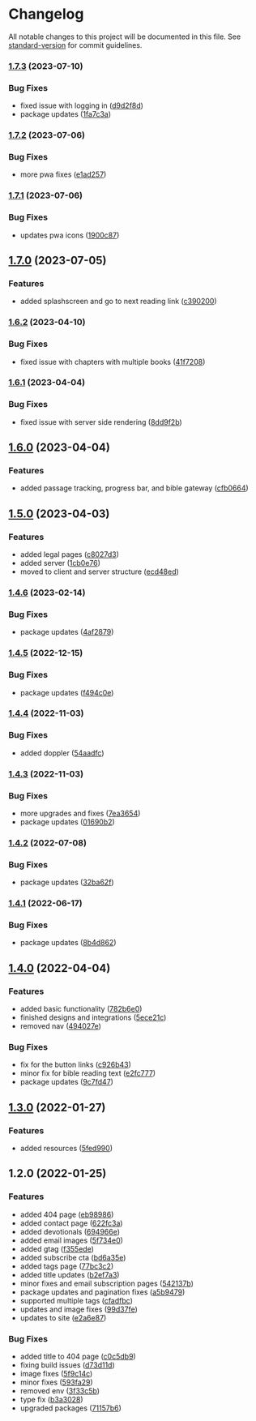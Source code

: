 # Changelog

All notable changes to this project will be documented in this file. See [standard-version](https://github.com/conventional-changelog/standard-version) for commit guidelines.

### [1.7.3](https://github.com/CandeeGenerations/read-your-bible-through/compare/v1.7.2...v1.7.3) (2023-07-10)


### Bug Fixes

* fixed issue with logging in ([d9d2f8d](https://github.com/CandeeGenerations/read-your-bible-through/commit/d9d2f8dc81ba873f1e06973decee477743439e79))
* package updates ([1fa7c3a](https://github.com/CandeeGenerations/read-your-bible-through/commit/1fa7c3a1f65611276b56f23beaecaaf684b84736))

### [1.7.2](https://github.com/CandeeGenerations/read-your-bible-through/compare/v1.7.1...v1.7.2) (2023-07-06)


### Bug Fixes

* more pwa fixes ([e1ad257](https://github.com/CandeeGenerations/read-your-bible-through/commit/e1ad2578468a2f4ff7c846d4ee1dc6d125eeae4c))

### [1.7.1](https://github.com/CandeeGenerations/read-your-bible-through/compare/v1.7.0...v1.7.1) (2023-07-06)


### Bug Fixes

* updates pwa icons ([1900c87](https://github.com/CandeeGenerations/read-your-bible-through/commit/1900c87476534dd21e1f2ceec328411955104ed1))

## [1.7.0](https://github.com/CandeeGenerations/read-your-bible-through/compare/v1.6.2...v1.7.0) (2023-07-05)


### Features

* added splashscreen and go to next reading link ([c390200](https://github.com/CandeeGenerations/read-your-bible-through/commit/c3902007df89a5798701cee2df3abf3ccd221488))

### [1.6.2](https://github.com/CandeeGenerations/read-your-bible-through/compare/v1.6.1...v1.6.2) (2023-04-10)


### Bug Fixes

* fixed issue with chapters with multiple books ([41f7208](https://github.com/CandeeGenerations/read-your-bible-through/commit/41f7208d5f7ec9e2e184666bae8537ea3e36b6eb))

### [1.6.1](https://github.com/CandeeGenerations/read-your-bible-through/compare/v1.6.0...v1.6.1) (2023-04-04)


### Bug Fixes

* fixed issue with server side rendering ([8dd9f2b](https://github.com/CandeeGenerations/read-your-bible-through/commit/8dd9f2bb404a2ac1f1ca420b55203930b91ab1e4))

## [1.6.0](https://github.com/CandeeGenerations/read-your-bible-through/compare/v1.5.0...v1.6.0) (2023-04-04)


### Features

* added passage tracking, progress bar, and bible gateway ([cfb0664](https://github.com/CandeeGenerations/read-your-bible-through/commit/cfb066407eef8dc3dd63c8b6fc18e40c521832e1))

## [1.5.0](https://github.com/CandeeGenerations/read-your-bible-through/compare/v1.4.6...v1.5.0) (2023-04-03)


### Features

* added legal pages ([c8027d3](https://github.com/CandeeGenerations/read-your-bible-through/commit/c8027d33265c55043a84543bb8a167db31187f53))
* added server ([1cb0e76](https://github.com/CandeeGenerations/read-your-bible-through/commit/1cb0e76b6246444437078c310e5b7bd7456977a4))
* moved to client and server structure ([ecd48ed](https://github.com/CandeeGenerations/read-your-bible-through/commit/ecd48ed830c60fa10f452127f47aa332dc1a77c4))

### [1.4.6](https://github.com/CandeeGenerations/read-your-bible-through/compare/v1.4.5...v1.4.6) (2023-02-14)


### Bug Fixes

* package updates ([4af2879](https://github.com/CandeeGenerations/read-your-bible-through/commit/4af28796531f621faa1d3b272901f1cac42b5026))

### [1.4.5](https://github.com/CandeeGenerations/read-your-bible-through/compare/v1.4.4...v1.4.5) (2022-12-15)


### Bug Fixes

* package updates ([f494c0e](https://github.com/CandeeGenerations/read-your-bible-through/commit/f494c0e208004ffdb2bafa2f2e2b146f68331585))

### [1.4.4](https://github.com/CandeeGenerations/read-your-bible-through/compare/v1.4.3...v1.4.4) (2022-11-03)


### Bug Fixes

* added doppler ([54aadfc](https://github.com/CandeeGenerations/read-your-bible-through/commit/54aadfca6eff429066aae1a8d7cdab4accdb87a0))

### [1.4.3](https://github.com/CandeeGenerations/read-your-bible-through/compare/v1.4.2...v1.4.3) (2022-11-03)


### Bug Fixes

* more upgrades and fixes ([7ea3654](https://github.com/CandeeGenerations/read-your-bible-through/commit/7ea36548adc3e3d4a4424b10cefad5a7a24b0540))
* package updates ([01690b2](https://github.com/CandeeGenerations/read-your-bible-through/commit/01690b208c888ad74a8b8d7e884d59df72d0d93f))

### [1.4.2](https://github.com/CandeeGenerations/read-your-bible-through/compare/v1.4.1...v1.4.2) (2022-07-08)


### Bug Fixes

* package updates ([32ba62f](https://github.com/CandeeGenerations/read-your-bible-through/commit/32ba62f7f79380e11f2501615b4704ebb3fa5c50))

### [1.4.1](https://github.com/CandeeGenerations/read-your-bible-through/compare/v1.4.0...v1.4.1) (2022-06-17)


### Bug Fixes

* package updates ([8b4d862](https://github.com/CandeeGenerations/read-your-bible-through/commit/8b4d862f9dee62152fffa1c9aa95ad2225419e19))

## [1.4.0](https://github.com/CandeeGenerations/read-your-bible-through/compare/v1.3.0...v1.4.0) (2022-04-04)


### Features

* added basic functionality ([782b6e0](https://github.com/CandeeGenerations/read-your-bible-through/commit/782b6e0cd8c1a278aec48171fe9fd0d3b03b7d72))
* finished designs and integrations ([5ece21c](https://github.com/CandeeGenerations/read-your-bible-through/commit/5ece21c0643db19be7e2b91b3403fed362ec7e23))
* removed nav ([494027e](https://github.com/CandeeGenerations/read-your-bible-through/commit/494027e0fb72042535b8a1e948fe1e07d06e95d9))


### Bug Fixes

* fix for the button links ([c926b43](https://github.com/CandeeGenerations/read-your-bible-through/commit/c926b4333f6f18d1e02758ec31d59199d152b8b2))
* minor fix for bible reading text ([e2fc777](https://github.com/CandeeGenerations/read-your-bible-through/commit/e2fc777a9acabb89277fd02c2d784ff28d7b6fa7))
* package updates ([9c7fd47](https://github.com/CandeeGenerations/read-your-bible-through/commit/9c7fd47054ccac4e6a1b7e9435e79042f05a6c5b))

## [1.3.0](https://github.com/CandeeGenerations/tyler-candee-kjv-nextjs/compare/v1.2.0...v1.3.0) (2022-01-27)


### Features

* added resources ([5fed990](https://github.com/CandeeGenerations/tyler-candee-kjv-nextjs/commit/5fed9901ac4d3e231f66c101b040f808a55d8324))

## 1.2.0 (2022-01-25)


### Features

* added 404 page ([eb98986](https://github.com/CandeeGenerations/tyler-candee-kjv-nextjs/commit/eb9898627dfe518e4d26a05dcc625ae99da022c6))
* added contact page ([622fc3a](https://github.com/CandeeGenerations/tyler-candee-kjv-nextjs/commit/622fc3ac4b41aeebd13e1d4506f25938e9d54643))
* added devotionals ([694966e](https://github.com/CandeeGenerations/tyler-candee-kjv-nextjs/commit/694966e041e4f8200e0a9cbb3e5dee81076d34d1))
* added email images ([5f734e0](https://github.com/CandeeGenerations/tyler-candee-kjv-nextjs/commit/5f734e0c609e810778208d23f5f2b3df7f42b8ab))
* added gtag ([f355ede](https://github.com/CandeeGenerations/tyler-candee-kjv-nextjs/commit/f355ede98186fa32127dae6570303808d9970a70))
* added subscribe cta ([bd6a35e](https://github.com/CandeeGenerations/tyler-candee-kjv-nextjs/commit/bd6a35ed2645ba7e53539c311d2aabe092437013))
* added tags page ([77bc3c2](https://github.com/CandeeGenerations/tyler-candee-kjv-nextjs/commit/77bc3c23684ebb3078e42eb01f54fe649e88b1b8))
* added title updates ([b2ef7a3](https://github.com/CandeeGenerations/tyler-candee-kjv-nextjs/commit/b2ef7a3a4f658145d8fdac5946a74695837864a0))
* minor fixes and email subscription pages ([542137b](https://github.com/CandeeGenerations/tyler-candee-kjv-nextjs/commit/542137b58102a94cc9ce718e242eaf38de724448))
* package updates and pagination fixes ([a5b9479](https://github.com/CandeeGenerations/tyler-candee-kjv-nextjs/commit/a5b9479d9f30d6839815e1b5a7d3c9c37a92b6d4))
* supported multiple tags ([cfadfbc](https://github.com/CandeeGenerations/tyler-candee-kjv-nextjs/commit/cfadfbca621a0bd5b2f10f2501a253a55f90d1f7))
* updates and image fixes ([99d37fe](https://github.com/CandeeGenerations/tyler-candee-kjv-nextjs/commit/99d37fe87eeb8252be126898e64ec256e794896e))
* updates to site ([e2a6e87](https://github.com/CandeeGenerations/tyler-candee-kjv-nextjs/commit/e2a6e87883ce9baf575a04ffccc1dd4b43ee5f74))


### Bug Fixes

* added title to 404 page ([c0c5db9](https://github.com/CandeeGenerations/tyler-candee-kjv-nextjs/commit/c0c5db998ce05dc1db0ca32eeea195c5e0486828))
* fixing build issues ([d73d11d](https://github.com/CandeeGenerations/tyler-candee-kjv-nextjs/commit/d73d11d632a0840692dd4b4e2a483c96a19a75bf))
* image fixes ([5f9c14c](https://github.com/CandeeGenerations/tyler-candee-kjv-nextjs/commit/5f9c14c914de59bd15899f3fb0900432461e4740))
* minor fixes ([593fa29](https://github.com/CandeeGenerations/tyler-candee-kjv-nextjs/commit/593fa293275039add8f37f4133b517abb8f747fc))
* removed env ([3f33c5b](https://github.com/CandeeGenerations/tyler-candee-kjv-nextjs/commit/3f33c5b459242a09c1704b390c7a6d676ebb4f13))
* type fix ([b3a3028](https://github.com/CandeeGenerations/tyler-candee-kjv-nextjs/commit/b3a302815001fc963dbc9bed7580b57553819d7f))
* upgraded packages ([71157b6](https://github.com/CandeeGenerations/tyler-candee-kjv-nextjs/commit/71157b6681532c0eb05f6674a43c42b932f26d44))
